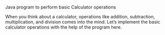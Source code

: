 Java program to perform basic Calculator operations

When you think about a calculator, operations like addition, subtraction, multiplication, and division comes into the mind. Let’s implement the basic calculator operations with the help of the program here.